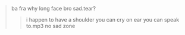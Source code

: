 >ba 
>fra
>why long face bro
>sad.tear?
>>i happen to have a shoulder you can cry on
>ear you can speak to.mp3
>>no sad zone 

